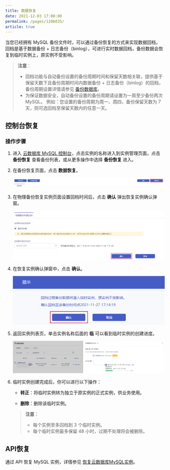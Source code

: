 ```yaml
---
title: 数据恢复
date: 2021-12-03 17:00:00
permalink: /pages/1206035/
article: true
---
```



当您已经拥有 MySQL 备份文件时，可以通过备份恢复的方式来实现数据回档，回档是基于数据备份 + 日志备份（binlog），可进行实时数据回档，备份数据会恢复到临时实例上，原实例不受影响。

> **注意**：
>
> - 回档功能与自动备份设置的备份周期时间和保留天数相关联，提供基于保留天数下且备份周期时间内数据备份 + 日志备份（binlog）的回档，备份周期设置详情请参见 [备份数据库](./00.备份数据库.md)。
> - 为保证数据安全，自动备份设置的备份周期请设置为一周至少备份两次 MySQL。 例如：您设置的备份周期为周一、周四，备份保留天数为 7 天，则可选回档至保留天数内的任意一天。

## 控制台恢复

### 操作步骤

1. 进入 [云数据库 MySQL 控制台](https://console.capitalonline.net/dbinstances)，点击实例的名称进入到实例管理页面，点击 **备份恢复** 查看备份列表，或从更多操作中选择 **备份恢复** 进入。

2. 在备份恢复页面，点击 **数据恢复**。

   ![recovery_list](./../../pic/recovery_list.png)

3. 在物理备份恢复实例页面设置回档时间后，点击 **确认** 弹出恢复实例确认弹窗。

   ![recovery_console](./../../pic/recovery_console.png)

4. 在恢复实例确认弹窗中，点击 **确认**。

   ![recovery_popup](./../../pic/recovery_popup.png)

5. 返回实例列表页，单击实例名称后面的 **临** 可以看到临时实例的创建进度。

   ![recovery_new](./../../pic/recovery_new.png)

6. 临时实例创建完成后，你可以进行以下操作：

   - **转正**：将临时实例转为独立于原实例的正式实例，供业务使用。

   - **删除**：删除该临时实例。

   > **注意**：
   >
   > - 每个实例至多回档到 3 个临时实例。
   > - 每个临时实例最多保留 48 小时，过期不处理将会被删除。

## API恢复

通过 API 恢复 MySQL 实例，详情参见 [恢复云数据库MySQL实例](./../../08.API文档/05.恢复相关接口/01.恢复云数据库MySQL实例.md)。
